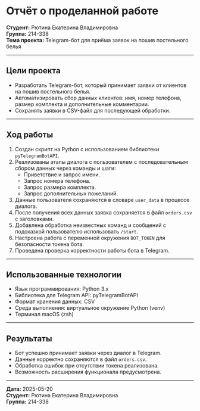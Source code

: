 # Отчёт о проделанной работе

**Студент:** Рютина Екатерина Владимировна  
**Группа:** 214-338  
**Тема проекта:** Telegram-бот для приёма заявок на пошив постельного белья  

---

## Цели проекта

- Разработать Telegram-бот, который принимает заявки от клиентов на пошив постельного белья.
- Автоматизировать сбор данных клиентов: имя, номер телефона, размер комплекта и дополнительные комментарии.
- Сохранять заявки в CSV-файл для последующей обработки.

---

## Ход работы

1. Создан скрипт на Python с использованием библиотеки `pyTelegramBotAPI`.
2. Реализованы этапы диалога с пользователем с последовательным сбором данных через команды и шаги:
   - Приветствие и запрос имени.
   - Запрос номера телефона.
   - Запрос размера комплекта.
   - Запрос дополнительных пожеланий.
3. Данные пользователя сохраняются в словаре `user_data` в процессе диалога.
4. После получения всех данных заявка сохраняется в файл `orders.csv` с заголовками.
5. Добавлена обработка неизвестных команд и сообщений с подсказкой пользователю использовать `/start`.
6. Настроена работа с переменной окружения `BOT_TOKEN` для безопасности токена бота.
7. Проведена проверка корректности работы бота в Telegram.

---

## Использованные технологии

- Язык программирования: Python 3.x
- Библиотека для Telegram API: pyTelegramBotAPI
- Формат хранения данных: CSV
- Среда выполнения: виртуальное окружение Python (venv)
- Терминал macOS (zsh)

---

## Результаты

- Бот успешно принимает заявки через диалог в Telegram.
- Данные корректно сохраняются в файл `orders.csv`.
- Обработка ошибок при отсутствии токена реализована.
- Возможность расширения функционала предусмотрена.

---

**Дата:** 2025-05-20  
**Студент:** Рютина Екатерина Владимировна  
**Группа:** 214-338
